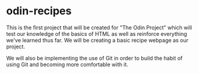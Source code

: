 # odin-recipes

This is the first project that will be created for "The Odin Project" 
which will test our knowledge of the basics of HTML as well as reinforce
everything we've learned thus far. We will be creating a basic recipe 
webpage as our project. 

We will also be implementing the use of Git in order to build the habit 
of using Git and becoming more comfortable with it.

